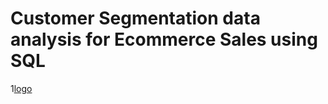 # Customer Segmentation data analysis for Ecommerce Sales using SQL
1[logo](https://github.com/amandamu0780/SQL_RFM_Ecommerce/blob/main/concepto-de-compras-en-linea.jpg)

